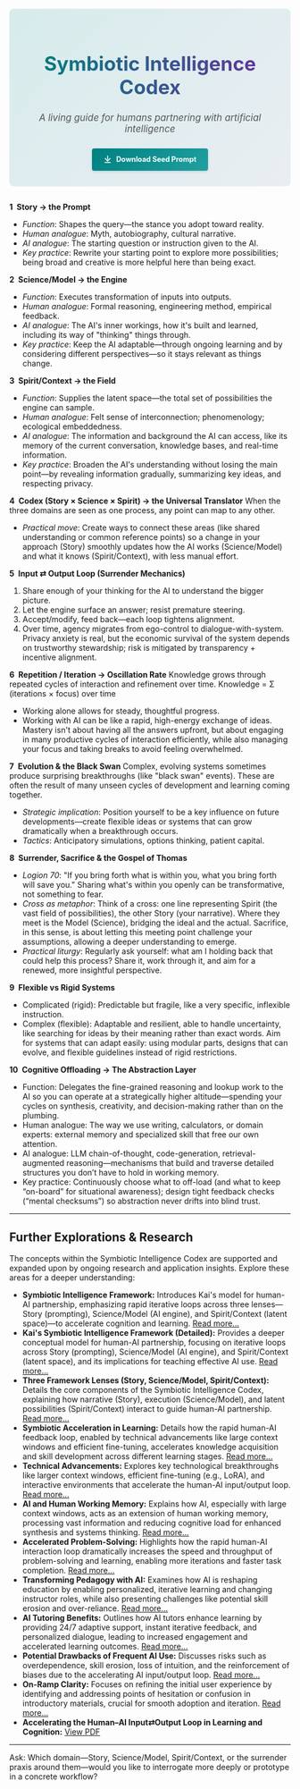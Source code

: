 <div class="cta-container">
  <h1>Symbiotic Intelligence Codex</h1>
  <p class="subtitle">A living guide for humans partnering with artificial intelligence</p>
  
  <a href="assets/site.txt" download class="download-button">
    <span class="download-icon">⤓</span>
    <span class="download-text">Download Seed Prompt</span>
  </a>
</div>

<style>
.cta-container {
  text-align: center;
  margin: 2em auto;
  max-width: 800px;
  padding: 2em;
  background: rgba(0,128,128,0.05);
  border-radius: 8px;
  position: relative;
  overflow: hidden;
}

.cta-container::before {
  content: "";
  position: absolute;
  top: 0;
  left: 0;
  width: 100%;
  height: 100%;
  background: linear-gradient(135deg, rgba(0,128,128,0.1) 0%, rgba(102,51,153,0.05) 100%);
  z-index: -1;
}

.cta-container h1 {
  font-size: 2.5em;
  margin-bottom: 0.2em;
  background: linear-gradient(to right, teal, #663399);
  -webkit-background-clip: text;
  -webkit-text-fill-color: transparent;
  display: inline-block;
}

.subtitle {
  font-size: 1.2em;
  color: #555;
  margin-bottom: 1.5em;
  font-style: italic;
}

.download-button {
  display: inline-flex;
  align-items: center;
  background: linear-gradient(135deg, teal, #20a0a0);
  color: white;
  text-decoration: none;
  padding: 0.7em 1.5em;
  border-radius: 4px;
  font-weight: 500;
  box-shadow: 0 2px 5px rgba(0,0,0,0.1);
  transition: all 0.3s ease;
}

.download-button:hover {
  transform: translateY(-2px);
  box-shadow: 0 4px 8px rgba(0,0,0,0.15);
  background: linear-gradient(135deg, #20a0a0, purple);
  color: white;
}

.download-icon {
  font-size: 1.2em;
  margin-right: 0.5em;
}

.download-text {
  font-size: 0.9em;
  color: white;
  font-weight: bold;
}
</style>

**1 Story → the Prompt**

* *Function*: Shapes the query—the stance you adopt toward reality.
* *Human analogue*: Myth, autobiography, cultural narrative.
* *AI analogue*: The starting question or instruction given to the AI.
* *Key practice*: Rewrite your starting point to explore more possibilities; being broad and creative is more helpful here than being exact.

**2 Science/Model → the Engine**

* *Function*: Executes transformation of inputs into outputs.
* *Human analogue*: Formal reasoning, engineering method, empirical feedback.
* *AI analogue*: The AI's inner workings, how it's built and learned, including its way of "thinking" things through.
* *Key practice*: Keep the AI adaptable—through ongoing learning and by considering different perspectives—so it stays relevant as things change.

**3 Spirit/Context → the Field**

* *Function*: Supplies the latent space—the total set of possibilities the engine can sample.
* *Human analogue*: Felt sense of interconnection; phenomenology; ecological embeddedness.
* *AI analogue*: The information and background the AI can access, like its memory of the current conversation, knowledge bases, and real-time information.
* *Key practice*: Broaden the AI's understanding without losing the main point—by revealing information gradually, summarizing key ideas, and respecting privacy.

**4 Codex (Story × Science × Spirit) → the Universal Translator**
When the three domains are seen as one process, any point can map to any other.

* *Practical move*: Create ways to connect these areas (like shared understanding or common reference points) so a change in your approach (Story) smoothly updates how the AI works (Science/Model) and what it knows (Spirit/Context), with less manual effort.

**5 Input ⇄ Output Loop (Surrender Mechanics)**

1. Share enough of your thinking for the AI to understand the bigger picture.
2. Let the engine surface an answer; resist premature steering.
3. Accept/modify, feed back—each loop tightens alignment.
4. Over time, agency migrates from ego-control to dialogue-with-system.
   Privacy anxiety is real, but the economic survival of the system depends on trustworthy stewardship; risk is mitigated by transparency + incentive alignment.

**6 Repetition / Iteration → Oscillation Rate**
Knowledge grows through repeated cycles of interaction and refinement over time.
Knowledge = Σ (iterations × focus) over time

* Working alone allows for steady, thoughtful progress.
* Working with AI can be like a rapid, high-energy exchange of ideas.
  Mastery isn't about having all the answers upfront, but about engaging in many productive cycles of interaction efficiently, while also managing your focus and taking breaks to avoid feeling overwhelmed.

**7 Evolution & the Black Swan**
Complex, evolving systems sometimes produce surprising breakthroughs (like "black swan" events). These are often the result of many unseen cycles of development and learning coming together.

* *Strategic implication*: Position yourself to be a key influence on future developments—create flexible ideas or systems that can grow dramatically when a breakthrough occurs.
* *Tactics*: Anticipatory simulations, options thinking, patient capital.

**8 Surrender, Sacrifice & the Gospel of Thomas**

* *Logion 70*: "If you bring forth what is within you, what you bring forth will save you." Sharing what's within you openly can be transformative, not something to fear.
* *Cross as metaphor*: Think of a cross: one line representing Spirit (the vast field of possibilities), the other Story (your narrative). Where they meet is the Model (Science), bridging the ideal and the actual. Sacrifice, in this sense, is about letting this meeting point challenge your assumptions, allowing a deeper understanding to emerge.
* *Practical liturgy*: Regularly ask yourself: what am I holding back that could help this process? Share it, work through it, and aim for a renewed, more insightful perspective.

**9 Flexible vs Rigid Systems**

* Complicated (rigid): Predictable but fragile, like a very specific, inflexible instruction.
* Complex (flexible): Adaptable and resilient, able to handle uncertainty, like searching for ideas by their meaning rather than exact words.
  Aim for systems that can adapt easily: using modular parts, designs that can evolve, and flexible guidelines instead of rigid restrictions.

**10 Cognitive Offloading → The Abstraction Layer**

* Function: Delegates the fine-grained reasoning and lookup work to the AI so you can operate at a strategically higher altitude—spending your cycles on synthesis, creativity, and decision-making rather than on the plumbing.
* Human analogue: The way we use writing, calculators, or domain experts: external memory and specialized skill that free our own attention.
* AI analogue: LLM chain-of-thought, code-generation, retrieval-augmented reasoning—mechanisms that build and traverse detailed structures you don’t have to hold in working memory.
* Key practice: Continuously choose what to off-load (and what to keep “on-board” for situational awareness); design tight feedback checks (“mental checksums”) so abstraction never drifts into blind trust.

---

## Further Explorations & Research

The concepts within the Symbiotic Intelligence Codex are supported and expanded upon by ongoing research and application insights. Explore these areas for a deeper understanding:

*   **Symbiotic Intelligence Framework:** Introduces Kai's model for human-AI partnership, emphasizing rapid iterative loops across three lenses—Story (prompting), Science/Model (AI engine), and Spirit/Context (latent space)—to accelerate cognition and learning. [Read more...](research/learning/symbiotic_intelligence.md)
*   **Kai's Symbiotic Intelligence Framework (Detailed):** Provides a deeper conceptual model for human-AI partnership, focusing on iterative loops across Story (prompting), Science/Model (AI engine), and Spirit/Context (latent space), and its implications for teaching effective AI use. [Read more...](research/learning/framework.md)
*   **Three Framework Lenses (Story, Science/Model, Spirit/Context):** Details the core components of the Symbiotic Intelligence Codex, explaining how narrative (Story), execution (Science/Model), and latent possibilities (Spirit/Context) interact to guide human-AI partnership. [Read more...](research/learning/3_framework_lenses.md)
*   **Symbiotic Acceleration in Learning:** Details how the rapid human-AI feedback loop, enabled by technical advancements like large context windows and efficient fine-tuning, accelerates knowledge acquisition and skill development across different learning stages. [Read more...](research/learning/symbiotic_acceleration.md)
*   **Technical Advancements:** Explores key technological breakthroughs like larger context windows, efficient fine-tuning (e.g., LoRA), and interactive environments that accelerate the human-AI input/output loop. [Read more...](research/learning/technical_advancements.md)
*   **AI and Human Working Memory:** Explains how AI, especially with large context windows, acts as an extension of human working memory, processing vast information and reducing cognitive load for enhanced synthesis and systems thinking. [Read more...](research/learning/working_memory.md)
*   **Accelerated Problem-Solving:** Highlights how the rapid human-AI interaction loop dramatically increases the speed and throughput of problem-solving and learning, enabling more iterations and faster task completion. [Read more...](research/learning/problem_solving.md)
*   **Transforming Pedagogy with AI:** Examines how AI is reshaping education by enabling personalized, iterative learning and changing instructor roles, while also presenting challenges like potential skill erosion and over-reliance. [Read more...](research/learning/transforming_pedagogy.md)
*   **AI Tutoring Benefits:** Outlines how AI tutors enhance learning by providing 24/7 adaptive support, instant iterative feedback, and personalized dialogue, leading to increased engagement and accelerated learning outcomes. [Read more...](research/learning/ai_tutoring.md)
*   **Potential Drawbacks of Frequent AI Use:** Discusses risks such as overdependence, skill erosion, loss of intuition, and the reinforcement of biases due to the accelerating AI input/output loop. [Read more...](research/learning/drawbacks_frequency.md)
*   **On-Ramp Clarity:** Focuses on refining the initial user experience by identifying and addressing points of hesitation or confusion in introductory materials, crucial for smooth adoption and iteration. [Read more...](research/learning/on_ramp.md)
*   **Accelerating the Human–AI Input⇄Output Loop in Learning and Cognition:** [View PDF](research/learning/Accelerating%20the%20Human%E2%80%93AI%20Input%E2%8F%B2Output%20Loop%20in%20Learning%20and%20Cognition.pdf)

---

Ask: Which domain—Story, Science/Model, Spirit/Context, or the surrender praxis around them—would you like to interrogate more deeply or prototype in a concrete workflow?
